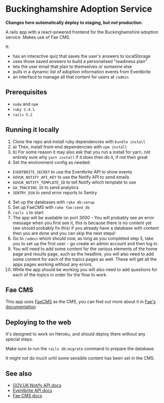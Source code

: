 # Buckinghamshire Adoption Service

**Changes here automatically deploy to staging, but _not_ production.**

A rails app with a react-powered frontend for the Buckinghamshire adoption service. Makes use of Fae CMS.

It:

- has an interactive quiz that saves the user's answers to localStorage
- uses those saved answers to build a personalised "readiness plan"
- lets the user email that plan to themselves or someone else
- pulls in a dynamic list of adoption information events from Eventbrite
- an interface to manage all that content for users at `/admin`

## Prerequisites

- `node` and `npm`
- `ruby 2.4.1`
- `rails 5.2`

## Running it locally

1. Clone the repo and install ruby dependencies with `bundle install`
2. a) Then, install front-end dependencies with `npm install`
2. b) For some reason it may also ask that you run a install for yarn, not entirely sure why `yarn install` if it does then do it, if not then great
3. Set the environment config as needed:
  - `EVENTBRITE_SECRET` to use the Eventbrite API to show events
  - `GOVUK_NOTIFY_API_KEY` to use the Notify API to send emails
  - `GOVUK_NOTIFY_TEMPLATE_ID` to tell Notify which template to use
  - `GA_TRACKING_ID` to send analytics
  - `SENTRY_DSN` to send error reports to Sentry
4. Set up the databases with `rake db:setup`
5. Set up FaeCMS with `rake fae:seed_db`
6. `rails s` to start
7. The app will be available on port 3000 - You will probably see an error message when you first see it, this is because there is no content yet (we should probably fix this) if you already have a database with content then you are done and you can skip the next steps!
8. Go to `/admin` which should now, as long as you completed step 5, take you to set up the first user - go create an admin account and then log in. 
9. You will need to add some content for the various elements of the home page and results page, such as the headline, you will also need to add some content for each of the topics pages as well. These will get all the apps pages working without any errors.
10. While the app should be working you will also need to add questions for each of the topics in order for the flow to work.


## Fae CMS

This app uses [FaeCMS](https://faecms.com/) as the CMS, you can find out more about it in [Fae's documentation](https://faecms.com/documentation)

## Deploying to the web

It's designed to work on Heroku, and should deploy there without any special steps.

Make sure to run the `rails db:migrate` command to prepare the database.

It might not do much until some sensible content has been set in the CMS.

## See also

- [GOV.UK Notify API docs](https://www.notifications.service.gov.uk/documentation)
- [Eventbrite API docs](https://www.eventbrite.com/platform/api)
- [Fae CMS docs](https://faecms.com/documentation)
